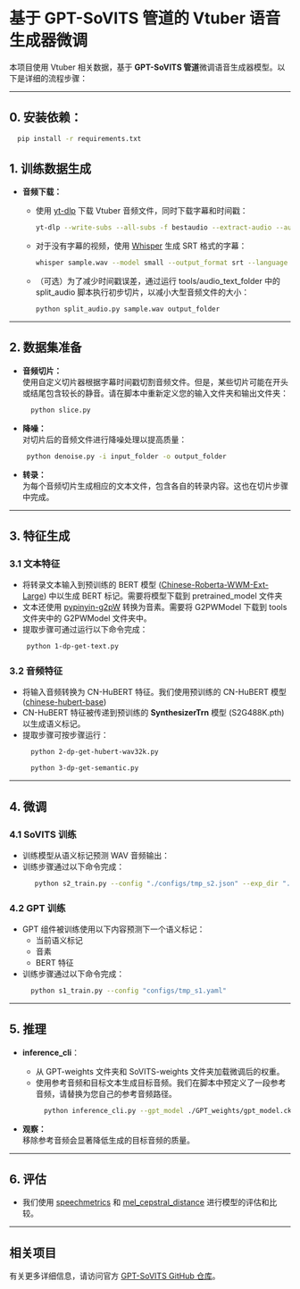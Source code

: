 # 基于 GPT-SoVITS 管道的 Vtuber 语音生成器微调

本项目使用 Vtuber 相关数据，基于 **GPT-SoVITS 管道**微调语音生成器模型。以下是详细的流程步骤：

---
## 0. 安装依赖：
  ```bash
    pip install -r requirements.txt
  ```
## 1. 训练数据生成

- **音频下载：**  
  - 使用 [yt-dlp](https://github.com/yt-dlp/yt-dlp) 下载 Vtuber 音频文件，同时下载字幕和时间戳：

    ```bash
    yt-dlp --write-subs --all-subs -f bestaudio --extract-audio --audio-format wav --sub-format srt -o "%(title)s.%(ext)s" --cookies-from-browser chrome url
    ```

  - 对于没有字幕的视频，使用 [Whisper](https://github.com/openai/whisper) 生成 SRT 格式的字幕：

    ```bash
    whisper sample.wav --model small --output_format srt --language Chinese
    ```

  - （可选）为了减少时间戳误差，通过运行 tools/audio_text_folder 中的 split_audio 脚本执行初步切片，以减小大型音频文件的大小：

    ```bash
    python split_audio.py sample.wav output_folder
    ```

---

## 2. 数据集准备

- **音频切片：**  
  使用自定义切片器根据字幕时间戳切割音频文件。但是，某些切片可能在开头或结尾包含较长的静音。请在脚本中重新定义您的输入文件夹和输出文件夹：
  ```bash
    python slice.py
  ```
  
- **降噪：**  
  对切片后的音频文件进行降噪处理以提高质量：
   ```bash
    python denoise.py -i input_folder -o output_folder  
  ```

- **转录：**  
  为每个音频切片生成相应的文本文件，包含各自的转录内容。这也在切片步骤中完成。

---

## 3. 特征生成

### 3.1 文本特征
- 将转录文本输入到预训练的 BERT 模型 ([Chinese-Roberta-WWM-Ext-Large](https://huggingface.co/lj1995/GPT-SoVITS/tree/main)) 中以生成 BERT 标记。需要将模型下载到 pretrained_model 文件夹
- 文本还使用 [pypinyin-g2pW](https://github.com/mozillazg/pypinyin-g2pW) 转换为音素。需要将 G2PWModel 下载到 tools 文件夹中的 G2PWModel 文件夹中。
- 提取步骤可通过运行以下命令完成：
   ```bash
    python 1-dp-get-text.py
  ```

### 3.2 音频特征
- 将输入音频转换为 CN-HuBERT 特征。我们使用预训练的 CN-HuBERT 模型 ([chinese-hubert-base](https://huggingface.co/lj1995/GPT-SoVITS/tree/main))
- CN-HuBERT 特征被传递到预训练的 **SynthesizerTrn** 模型 (S2G488K.pth) 以生成语义标记。
- 提取步骤可按步骤运行：
  ```bash
    python 2-dp-get-hubert-wav32k.py
  ```
  ```bash
    python 3-dp-get-semantic.py
  ```

---

## 4. 微调

### 4.1 SoVITS 训练
- 训练模型从语义标记预测 WAV 音频输出：
- 训练步骤通过以下命令完成：
  ```bash
     python s2_train.py --config "./configs/tmp_s2.json" --exp_dir "./logs/v1_trial"
  ```
### 4.2 GPT 训练
- GPT 组件被训练使用以下内容预测下一个语义标记：
  - 当前语义标记
  - 音素
  - BERT 特征
- 训练步骤通过以下命令完成：
  ```bash
    python s1_train.py --config "configs/tmp_s1.yaml"
  ```

---

## 5. 推理

- **inference_cli**：
  - 从 GPT-weights 文件夹和 SoVITS-weights 文件夹加载微调后的权重。
  - 使用参考音频和目标文本生成目标音频。我们在脚本中预定义了一段参考音频，请替换为您自己的参考音频路径。
    ```bash
      python inference_cli.py --gpt_model ./GPT_weights/gpt_model.ckpt --sovits_model ./SoVITS_weights/sovits_model.pth --target_text ./test.txt  --output_path ./output_folder
    ```

- **观察：**  
  移除参考音频会显著降低生成的目标音频的质量。

---

## 6. 评估
- 我们使用 [speechmetrics](https://github.com/aliutkus/speechmetrics/tree/master) 和 [mel_cepstral_distance](https://github.com/jasminsternkopf/mel_cepstral_distance) 进行模型的评估和比较。

---

## 相关项目

有关更多详细信息，请访问官方 [GPT-SoVITS GitHub 仓库](https://github.com/RVC-Boss/GPT-SoVITS/tree/main?tab=readme-ov-file)。


